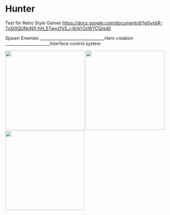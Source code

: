 # Hunter
Test for Retro Style Games 
https://docs.google.com/document/d/1gGvxbR-TxS0IQUNoNX-hH_5TwyJYsS_i-6nVrOcW7CQ/edit

Spawn Enemies     ________________________________Hero creation    ______________________Interface control system

<img src="https://user-images.githubusercontent.com/66920423/138120903-4f37bdd7-33aa-4029-a4ed-d098fa2bd0a7.png" width="250" />    <img src="https://user-images.githubusercontent.com/66920423/138120964-dc9439cb-65ec-44aa-8098-adcbfa811d85.png" width="250" />            <img src="https://user-images.githubusercontent.com/66920423/138121062-5d9a7df0-f380-44c0-9d5b-f5f4e57b597f.png" width="250" />


